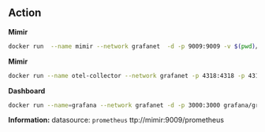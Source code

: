 
## Action
**Mimir**
```bash
docker run  --name mimir --network grafanet  -d -p 9009:9009 -v $(pwd)/demo.yaml:/etc/mimir/demo.yaml grafana/mimir --config.file=/etc/mimir/demo.yaml
```

**Mimir**
```bash
docker run --name otel-collector --network grafanet -p 4318:4318 -p 4317:4317 -d -v $(pwd)/otel-collector.yaml:/etc/otelcol-contrib/otel-collector.yaml otel/opentelemetry-collector-contrib:0.90.0
```

**Dashboard**
```bash
docker run --name=grafana --network grafanet -d -p 3000:3000 grafana/grafana
```

**Information:**
datasource: `prometheus`
ttp://mimir:9009/prometheus